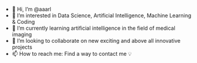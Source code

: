 - 👋 Hi, I’m @aaarl
- 👀 I’m interested in Data Science, Artificial Intelligence, Machine Learning & Coding
- 🌱 I’m currently learning artificial intelligence in the field of medical imaging
- 💞️ I’m looking to collaborate on new exciting and above all innovative projects
- 📫 How to reach me: Find a way to contact me 💡

<!---
aaarl/aaarl is a ✨ special ✨ repository because its `README.md` (this file) appears on your GitHub profile.
You can click the Preview link to take a look at your changes.
--->
